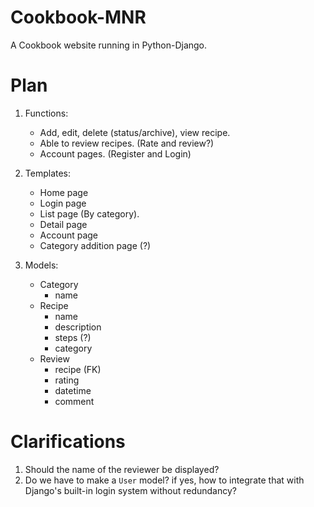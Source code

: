 # Cookbook-MNR
A Cookbook website running in Python-Django.

# Plan

1. Functions:
    - Add, edit, delete (status/archive), view recipe.
    - Able to review recipes. (Rate and review?)
    - Account pages. (Register and Login)

2. Templates:
    - Home page
    - Login page
    - List page (By category).
    - Detail page
    - Account page
    - Category addition page (?)

3. Models:
    - Category
        - name
    - Recipe
        - name
        - description
        - steps (?)
        - category
    - Review
        - recipe (FK)
        - rating
        - datetime
        - comment

# Clarifications

1. Should the name of the reviewer be displayed?
2. Do we have to make a `User` model? if yes, how to integrate that with Django's built-in login system without redundancy?